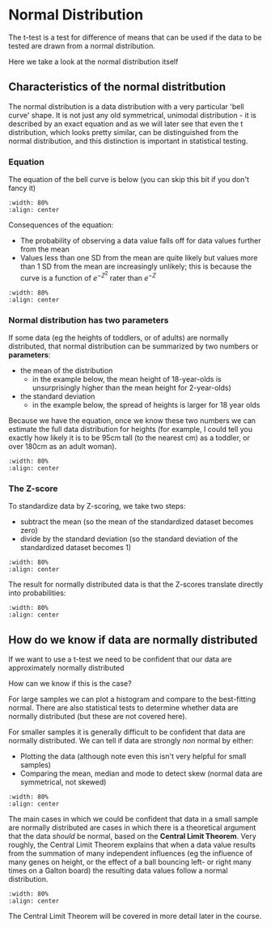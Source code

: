 # Normal Distribution

The t-test is a test for difference of means that can be used if the data to be tested are drawn from a normal distribution.

Here we take a look at the normal distribution itself

## Characteristics of the normal distritbution

The normal distribution is a data distribution with a very particular 'bell curve' shape. It is not just any old symmetrical, unimodal distribution - it is described by an exact equation and as we will later see that even the t distribution, which looks pretty similar, can be distinguished from the normal distribution, and this distinction is important in statistical testing.

### Equation

The equation of the bell curve is below (you can skip this bit if you don't fancy it) 

```{image} https://raw.githubusercontent.com/jillxoreilly/StatsCourseBook_2024/main/images/Chp6_normalParams.png
:width: 80%
:align: center
```

Consequences of the equation:
* The probability of observing a data value falls off for data values further from the mean
* Values less than one SD from the mean are quite likely but values more than 1 SD from the mean are increasingly unlikely; this is because the curve is a function of $e^{-Z^2}$ rater than $e^{-Z}$

```{image} https://raw.githubusercontent.com/jillxoreilly/StatsCourseBook_2024/main/images/Chp6_normalParams.png
:width: 80%
:align: center
```

### Normal distribution has two parameters

If some data (eg the heights of toddlers, or of adults) are normally distributed, that normal distribution can be summarized by two numbers or **parameters**:

* the mean of the distribution
    * in the example below, the mean height of 18-year-olds is unsurprisingly higher than the mean height for 2-year-olds)
* the standard deviation 
    * in the example below, the spread of heights is larger for 18 year olds
    
Because we have the equation, once we know these two numbers we can estimate the full data distribution for heights (for example, I could tell you exactly how likely it is to be 95cm tall (to the nearest cm) as a toddler, or over 180cm as an adult woman).


```{image} https://raw.githubusercontent.com/jillxoreilly/StatsCourseBook_2024/main/images/Chp6_normalx2.png
:width: 80%
:align: center
```

### The Z-score

To standardize data by Z-scoring, we take two steps:
* subtract the mean (so the mean of the standardized dataset becomes zero)
* divide by the standard deviation (so the standard deviation of the standardized dataset becomes 1)

```{image} https://raw.githubusercontent.com/jillxoreilly/StatsCourseBook_2024/main/images/Chp6_Zscore.png
:width: 80%
:align: center
```

The result for normally distributed data is that the Z-scores translate directly into probabilities:

```{image} https://raw.githubusercontent.com/jillxoreilly/StatsCourseBook_2024/main/images/Chp6_RuleOfThumb.png
:width: 80%
:align: center
```

## How do we know if data are normally distributed

If we want to use a t-test we need to be confident that our data are approximately normally distributed

How can we know if this is the case?

For large samples we can plot a histogram and compare to the best-fitting normal. There are also statistical tests to determine whether data are normally distributed (but these are not covered here).

For smaller samples it is generally difficult to be confident that data are normally distributed. We can tell if data are strongly *non* normal by either:
* Plotting the data (although note even this isn't very helpful for small samples)
* Comparing the mean, median and mode to detect skew (normal data are symmetrical, not skewed)

```{image} https://raw.githubusercontent.com/jillxoreilly/StatsCourseBook_2024/main/images/Chp6_MeanMedMode.png
:width: 80%
:align: center
```

The main cases in which we could be confident that data in a small sample are normally distributed are cases in which there is a theoretical argument that the data *should* be normal, based on the **Central Limit Theorem**. Very roughly, the Central Limit Theorem explains that when a data value results from the summation of many independent influences (eg the influence of many genes on height, or the effect of a ball bouncing left- or right many times on a Galton board) the resulting data values follow a normal distribution.

```{image} https://raw.githubusercontent.com/jillxoreilly/StatsCourseBook_2024/main/images/Chp6_GaltonBoard.png
:width: 80%
:align: center
```

The Central Limit Theorem will be covered in more detail later in the course.
